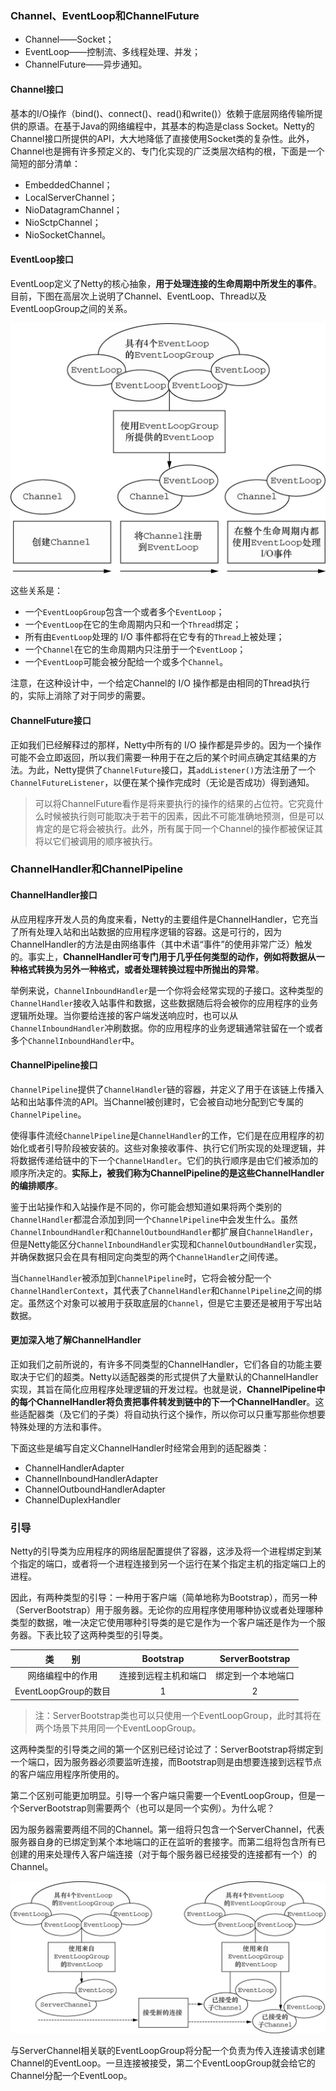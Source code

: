 
### Channel、EventLoop和ChannelFuture ###

- Channel——Socket；
- EventLoop——控制流、多线程处理、并发；
- ChannelFuture——异步通知。



#### Channel接口 ####

基本的I/O操作（bind()、connect()、read()和write()）依赖于底层网络传输所提供的原语。在基于Java的网络编程中，其基本的构造是class Socket。Netty的Channel接口所提供的API，大大地降低了直接使用Socket类的复杂性。此外，Channel也是拥有许多预定义的、专门化实现的广泛类层次结构的根，下面是一个简短的部分清单：

- EmbeddedChannel；
- LocalServerChannel；
- NioDatagramChannel；
- NioSctpChannel；
- NioSocketChannel。



#### EventLoop接口 ####

EventLoop定义了Netty的核心抽象，**用于处理连接的生命周期中所发生的事件**。目前，下图在高层次上说明了Channel、EventLoop、Thread以及EventLoopGroup之间的关系。

![Channel、EventLoop和EventLoopGroup](assets/image-20201012135744793.png)

这些关系是：

- 一个`EventLoopGroup`包含一个或者多个`EventLoop`；
- 一个`EventLoop`在它的生命周期内只和一个`Thread`绑定；
- 所有由`EventLoop`处理的 I/O 事件都将在它专有的`Thread`上被处理；
- 一个`Channel`在它的生命周期内只注册于一个`EventLoop`；
- 一个`EventLoop`可能会被分配给一个或多个`Channel`。

注意，在这种设计中，一个给定Channel的 I/O 操作都是由相同的Thread执行的，实际上消除了对于同步的需要。



#### ChannelFuture接口 ####

正如我们已经解释过的那样，Netty中所有的 I/O 操作都是异步的。因为一个操作可能不会立即返回，所以我们需要一种用于在之后的某个时间点确定其结果的方法。为此，Netty提供了`ChannelFuture`接口，其`addListener()`方法注册了一个`ChannelFutureListener`，以便在某个操作完成时（无论是否成功）得到通知。

> 可以将ChannelFuture看作是将来要执行的操作的结果的占位符。它究竟什么时候被执行则可能取决于若干的因素，因此不可能准确地预测，但是可以肯定的是它将会被执行。此外，所有属于同一个Channel的操作都被保证其将以它们被调用的顺序被执行。



### ChannelHandler和ChannelPipeline ###

#### ChannelHandler接口 ####

从应用程序开发人员的角度来看，Netty的主要组件是ChannelHandler，它充当了所有处理入站和出站数据的应用程序逻辑的容器。这是可行的，因为ChannelHandler的方法是由网络事件（其中术语“事件”的使用非常广泛）触发的。事实上，**ChannelHandler可专门用于几乎任何类型的动作，例如将数据从一种格式转换为另外一种格式，或者处理转换过程中所抛出的异常**。

举例来说，`ChannelInboundHandler`是一个你将会经常实现的子接口。这种类型的`ChannelHandler`接收入站事件和数据，这些数据随后将会被你的应用程序的业务逻辑所处理。当你要给连接的客户端发送响应时，也可以从`ChannelInboundHandler`冲刷数据。你的应用程序的业务逻辑通常驻留在一个或者多个`ChannelInboundHandler`中。



#### ChannelPipeline接口 ####

`ChannelPipeline`提供了`ChannelHandler`链的容器，并定义了用于在该链上传播入站和出站事件流的API。当Channel被创建时，它会被自动地分配到它专属的`ChannelPipeline`。

使得事件流经`ChannelPipeline`是`ChannelHandler`的工作，它们是在应用程序的初始化或者引导阶段被安装的。这些对象接收事件、执行它们所实现的处理逻辑，并将数据传递给链中的下一个`ChannelHandler`。它们的执行顺序是由它们被添加的顺序所决定的。**实际上，被我们称为ChannelPipeline的是这些ChannelHandler的编排顺序**。

鉴于出站操作和入站操作是不同的，你可能会想知道如果将两个类别的`ChannelHandler`都混合添加到同一个`ChannelPipeline`中会发生什么。虽然`ChannelInboundHandler`和`ChannelOutboundHandler`都扩展自`ChannelHandler`，但是Netty能区分`ChannelInboundHandler`实现和`ChannelOutboundHandler`实现，并确保数据只会在具有相同定向类型的两个`ChannelHandler`之间传递。

当`ChannelHandler`被添加到`ChannelPipeline`时，它将会被分配一个`ChannelHandlerContext`，其代表了`ChannelHandler`和`ChannelPipeline`之间的绑定。虽然这个对象可以被用于获取底层的`Channel`，但是它主要还是被用于写出站数据。



#### 更加深入地了解ChannelHandler ####

正如我们之前所说的，有许多不同类型的ChannelHandler，它们各自的功能主要取决于它们的超类。Netty以适配器类的形式提供了大量默认的ChannelHandler实现，其旨在简化应用程序处理逻辑的开发过程。也就是说，**ChannelPipeline中的每个ChannelHandler将负责把事件转发到链中的下一个ChannelHandler**。这些适配器类（及它们的子类）将自动执行这个操作，所以你可以只重写那些你想要特殊处理的方法和事件。

下面这些是编写自定义ChannelHandler时经常会用到的适配器类：

- ChannelHandlerAdapter
- ChannelInboundHandlerAdapter
- ChannelOutboundHandlerAdapter
- ChannelDuplexHandler



### 引导 ###

Netty的引导类为应用程序的网络层配置提供了容器，这涉及将一个进程绑定到某个指定的端口，或者将一个进程连接到另一个运行在某个指定主机的指定端口上的进程。

因此，有两种类型的引导：一种用于客户端（简单地称为Bootstrap），而另一种（ServerBootstrap）用于服务器。无论你的应用程序使用哪种协议或者处理哪种类型的数据，唯一决定它使用哪种引导类的是它是作为一个客户端还是作为一个服务器。下表比较了这两种类型的引导类。

|       类　　别       |      Bootstrap       |  ServerBootstrap   |
| :------------------: | :------------------: | :----------------: |
|   网络编程中的作用   | 连接到远程主机和端口 | 绑定到一个本地端口 |
| EventLoopGroup的数目 |          1           |         2          |

> 注：ServerBootstrap类也可以只使用一个EventLoopGroup，此时其将在两个场景下共用同一个EventLoopGroup。

这两种类型的引导类之间的第一个区别已经讨论过了：ServerBootstrap将绑定到一个端口，因为服务器必须要监听连接，而Bootstrap则是由想要连接到远程节点的客户端应用程序所使用的。

第二个区别可能更加明显。引导一个客户端只需要一个EventLoopGroup，但是一个ServerBootstrap则需要两个（也可以是同一个实例）。为什么呢？

因为服务器需要两组不同的Channel。第一组将只包含一个ServerChannel，代表服务器自身的已绑定到某个本地端口的正在监听的套接字。而第二组将包含所有已创建的用来处理传入客户端连接（对于每个服务器已经接受的连接都有一个）的Channel。

![具有两个EventLoopGroup的服务器](assets/image-20201012145223807.png)

与ServerChannel相关联的EventLoopGroup将分配一个负责为传入连接请求创建Channel的EventLoop。一旦连接被接受，第二个EventLoopGroup就会给它的Channel分配一个EventLoop。